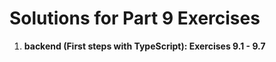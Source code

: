# Solutions for Part 9 Exercises

1. **backend (First steps with TypeScript): Exercises 9.1 - 9.7**
